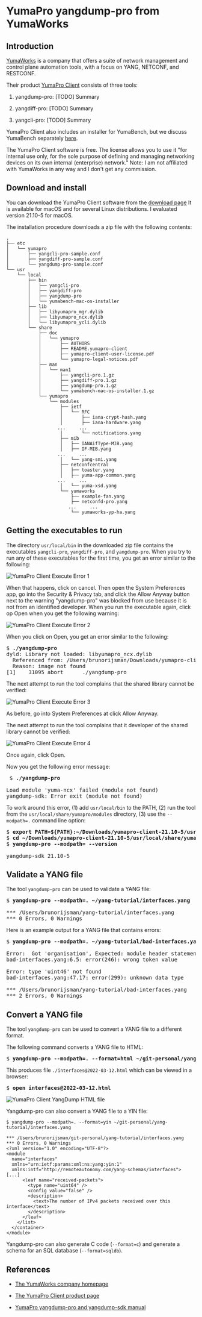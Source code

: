 # YumaPro yangdump-pro from YumaWorks

## Introduction

[YumaWorks](https://www.yumaworks.com/) is a company that offers a suite of network management
and control plane automation tools, with a focus on YANG, NETCONF, and RESTCONF.

Their product [YumaPro Client](https://www.yumaworks.com/download/yumapro-client-21-10-5-zip/)
consists of three tools:

1. yangdump-pro: [TODO] Summary

2. yangdiff-pro: [TODO] Summary

3. yangcli-pro: [TODO] Summary


YumaPro Client also includes an installer for YumaBench, but we discuss YumaBench separately
[here](yumabench.md).

The YumaPro Client software is free. 
The license allows you to use it
"for internal use only, for the sole purpose of defining and managing networking devices
on its own internal (enterprise) network."
Note: I am not affiliated with YumaWorks in any way and I don't get any commission.

## Download and install


You can download the YumaPro Client software from the
[download page](https://www.yumaworks.com/support/download-yumapro-client/)
It is available for macOS and for several Linux distributions.
I evaluated version 21.10-5 for macOS.

The installation procedure downloads a zip file with the following contents:

```
.
├── etc
│   └── yumapro
│       ├── yangcli-pro-sample.conf
│       ├── yangdiff-pro-sample.conf
│       └── yangdump-pro-sample.conf
└── usr
    └── local
        ├── bin
        │   ├── yangcli-pro
        │   ├── yangdiff-pro
        │   ├── yangdump-pro
        │   └── yumabench-mac-os-installer
        ├── lib
        │   ├── libyumapro_mgr.dylib
        │   ├── libyumapro_ncx.dylib
        │   └── libyumapro_ycli.dylib
        └── share
            ├── doc
            │   └── yumapro
            │       ├── AUTHORS
            │       ├── README.yumapro-client
            │       ├── yumapro-client-user-license.pdf
            │       └── yumapro-legal-notices.pdf
            ├── man
            │   └── man1
            │       ├── yangcli-pro.1.gz
            │       ├── yangdiff-pro.1.gz
            │       ├── yangdump-pro.1.gz
            │       └── yumabench-mac-os-installer.1.gz
            └── yumapro
                └── modules
                    ├── ietf
                    │   └── RFC
                    │       ├── iana-crypt-hash.yang
                    │       ├── iana-hardware.yang
                   ...     ...
                    │       └── notifications.yang
                    ├── mib
                    │   ├── IANAifType-MIB.yang
                    │   ├── IF-MIB.yang
                   ...     ...
                    │   └── yang-smi.yang
                    ├── netconfcentral
                    │   ├── toaster.yang
                    │   ├── yuma-app-common.yang
                   ...     ...
                    │   └── yuma-xsd.yang
                    └── yumaworks
                        ├── example-fan.yang
                        ├── netconfd-pro.yang
                       ...     ...
                        └── yumaworks-yp-ha.yang
```

## Getting the executables to run

The directory `usr/local/bin` in the downloaded zip file contains the executables
`yangcli-pro`, `yangdiff-pro`, and `yangdump-pro`.
When you try to run any of these executables for the first time, you get an error
similar to the following:

![YumaPro Client Execute Error 1](figures/yuma-pro-client-execute-error-1.png)

When that happens, click on cancel.
Then open the System Preferences app,
go into the Security & Privacy tab, and click the Allow Anyway button next to the warning
"yangdump-pro" was blocked from use because it is not from an identified developer.
When you run the executable again, click op Open when you get the following warning:

![YumaPro Client Execute Error 2](figures/yuma-pro-client-execute-error-2.png)

When you click on Open, you get an error similar to the following:

<pre>
$ <b>./yangdump-pro</B>
dyld: Library not loaded: libyumapro_ncx.dylib
  Referenced from: /Users/brunorijsman/Downloads/yumapro-client-21.10-5/usr/local/bin/./yangdump-pro
  Reason: image not found
[1]    31095 abort      ./yangdump-pro
</pre>

The next attempt to run the tool complains that the shared library cannot be verified:

![YumaPro Client Execute Error 3](figures/yuma-pro-client-execute-error-3.png)

As before, go into System Preferences at click Allow Anyway.

The next attempt to run the tool complains that it developer of the shared library cannot be
verified:

![YumaPro Client Execute Error 4](figures/yuma-pro-client-execute-error-4.png)

Once again, click Open.

Now you get the following error message:

<pre>
 $ <b>./yangdump-pro</b>

Load module 'yuma-ncx' failed (module not found)
yangdump-sdk: Error exit (module not found)
</pre>

To work around this error, 
(1) add `usr/local/bin` to the PATH,
(2) run the tool from the `usr/local/share/yumapro/modules` directory,
(3) use the `--modpath=.` command line option:

<pre>
$ <b>export PATH=${PATH}:~/Downloads/yumapro-client-21.10-5/usr/local/bin</b>
$ <b>cd ~/Downloads/yumapro-client-21.10-5/usr/local/share/yumapro/modules</b>
$ <b>yangdump-pro --modpath= --version</b>

yangdump-sdk 21.10-5
</pre>

## Validate a YANG file

The tool `yangdump-pro` can be used to validate a YANG file:

<pre>
$ <b>yangdump-pro --modpath=. ~/yang-tutorial/interfaces.yang</b>

*** /Users/brunorijsman/yang-tutorial/interfaces.yang
*** 0 Errors, 0 Warnings
</pre>

Here is an example output for a YANG file that contains errors:

<pre>
$ <b>yangdump-pro --modpath=. ~/yang-tutorial/bad-interfaces.yang</b>

Error:  Got 'organisation', Expected: module header statement
bad-interfaces.yang:6.5: error(246): wrong token value

Error: type 'uint46' not found
bad-interfaces.yang:47.17: error(299): unknown data type

*** /Users/brunorijsman/yang-tutorial/bad-interfaces.yang
*** 2 Errors, 0 Warnings
</pre>

## Convert a YANG file

The tool `yangdump-pro` can be used to convert a YANG file to a different format.

The following command converts a YANG file to HTML:

<pre>
$ <b>yangdump-pro --modpath=. --format=html ~/git-personal/yang-tutorial/interfaces.yang --output=.</b>
</pre>

This produces file `./interfaces@2022-03-12.html` which can be viewed in a browser:

<pre>
$ <b>open interfaces@2022-03-12.html</b>
</pre>

![YumaPro Client YangDump HTML file](figures/yuma-pro-html-file.png)

Yangdump-pro can also convert a YANG file to a YIN file:

```
$ yangdump-pro --modpath=. --format=yin ~/git-personal/yang-tutorial/interfaces.yang

*** /Users/brunorijsman/git-personal/yang-tutorial/interfaces.yang
*** 0 Errors, 0 Warnings
<?xml version="1.0" encoding="UTF-8"?>
<module
  name="interfaces"
  xmlns="urn:ietf:params:xml:ns:yang:yin:1"
  xmlns:intf="http://remoteautonomy.com/yang-schemas/interfaces">
[...]
      <leaf name="received-packets">
        <type name="uint64" />
        <config value="false" />
        <description>
          <text>The number of IPv4 packets received over this interface</text>
        </description>
      </leaf>
    </list>
  </container>
</module>
```

Yangdump-pro can also generate C code (`--format=c`) and generate a schema for an SQL database
(`--format=sqldb`).

## References

* [The YumaWorks company homepage](https://www.yumaworks.com/)

* [The YumaPro Client product page](https://www.yumaworks.com/download/yumapro-client-21-10-5-zip/)

* [YumaPro yangdump-pro and yangdump-sdk manual](https://www.yumaworks.com/pub/docs/latest/html/yangdump/yumapro-yangdump-manual.xhtml)
